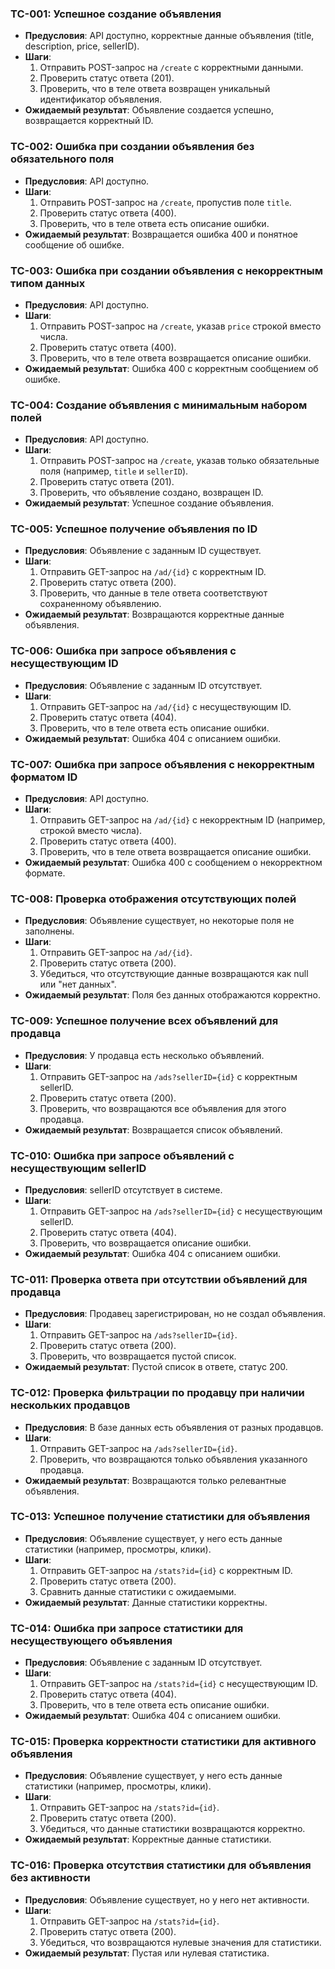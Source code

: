 ### TC-001: Успешное создание объявления
- **Предусловия**: API доступно, корректные данные объявления (title, description, price, sellerID).
- **Шаги**:
  1. Отправить POST-запрос на `/create` с корректными данными.
  2. Проверить статус ответа (201).
  3. Проверить, что в теле ответа возвращен уникальный идентификатор объявления.
- **Ожидаемый результат**: Объявление создается успешно, возвращается корректный ID.

### TC-002: Ошибка при создании объявления без обязательного поля
- **Предусловия**: API доступно.
- **Шаги**:
  1. Отправить POST-запрос на `/create`, пропустив поле `title`.
  2. Проверить статус ответа (400).
  3. Проверить, что в теле ответа есть описание ошибки.
- **Ожидаемый результат**: Возвращается ошибка 400 и понятное сообщение об ошибке.

### TC-003: Ошибка при создании объявления с некорректным типом данных
- **Предусловия**: API доступно.
- **Шаги**:
  1. Отправить POST-запрос на `/create`, указав `price` строкой вместо числа.
  2. Проверить статус ответа (400).
  3. Проверить, что в теле ответа возвращается описание ошибки.
- **Ожидаемый результат**: Ошибка 400 с корректным сообщением об ошибке.

### TC-004: Создание объявления с минимальным набором полей
- **Предусловия**: API доступно.
- **Шаги**:
  1. Отправить POST-запрос на `/create`, указав только обязательные поля (например, `title` и `sellerID`).
  2. Проверить статус ответа (201).
  3. Проверить, что объявление создано, возвращен ID.
- **Ожидаемый результат**: Успешное создание объявления.

### TC-005: Успешное получение объявления по ID
- **Предусловия**: Объявление с заданным ID существует.
- **Шаги**:
  1. Отправить GET-запрос на `/ad/{id}` с корректным ID.
  2. Проверить статус ответа (200).
  3. Проверить, что данные в теле ответа соответствуют сохраненному объявлению.
- **Ожидаемый результат**: Возвращаются корректные данные объявления.

### TC-006: Ошибка при запросе объявления с несуществующим ID
- **Предусловия**: Объявление с заданным ID отсутствует.
- **Шаги**:
  1. Отправить GET-запрос на `/ad/{id}` с несуществующим ID.
  2. Проверить статус ответа (404).
  3. Проверить, что в теле ответа есть описание ошибки.
- **Ожидаемый результат**: Ошибка 404 с описанием ошибки.

### TC-007: Ошибка при запросе объявления с некорректным форматом ID
- **Предусловия**: API доступно.
- **Шаги**:
  1. Отправить GET-запрос на `/ad/{id}` с некорректным ID (например, строкой вместо числа).
  2. Проверить статус ответа (400).
  3. Проверить, что в теле ответа возвращается описание ошибки.
- **Ожидаемый результат**: Ошибка 400 с сообщением о некорректном формате.

### TC-008: Проверка отображения отсутствующих полей
- **Предусловия**: Объявление существует, но некоторые поля не заполнены.
- **Шаги**:
  1. Отправить GET-запрос на `/ad/{id}`.
  2. Проверить статус ответа (200).
  3. Убедиться, что отсутствующие данные возвращаются как null или "нет данных".
- **Ожидаемый результат**: Поля без данных отображаются корректно.

### TC-009: Успешное получение всех объявлений для продавца
- **Предусловия**: У продавца есть несколько объявлений.
- **Шаги**:
  1. Отправить GET-запрос на `/ads?sellerID={id}` с корректным sellerID.
  2. Проверить статус ответа (200).
  3. Проверить, что возвращаются все объявления для этого продавца.
- **Ожидаемый результат**: Возвращается список объявлений.

### TC-010: Ошибка при запросе объявлений с несуществующим sellerID
- **Предусловия**: sellerID отсутствует в системе.
- **Шаги**:
  1. Отправить GET-запрос на `/ads?sellerID={id}` с несуществующим sellerID.
  2. Проверить статус ответа (404).
  3. Проверить, что возвращается описание ошибки.
- **Ожидаемый результат**: Ошибка 404 с описанием ошибки.

### TC-011: Проверка ответа при отсутствии объявлений для продавца
- **Предусловия**: Продавец зарегистрирован, но не создал объявления.
- **Шаги**:
  1. Отправить GET-запрос на `/ads?sellerID={id}`.
  2. Проверить статус ответа (200).
  3. Проверить, что возвращается пустой список.
- **Ожидаемый результат**: Пустой список в ответе, статус 200.

### TC-012: Проверка фильтрации по продавцу при наличии нескольких продавцов
- **Предусловия**: В базе данных есть объявления от разных продавцов.
- **Шаги**:
  1. Отправить GET-запрос на `/ads?sellerID={id}`.
  2. Проверить, что возвращаются только объявления указанного продавца.
- **Ожидаемый результат**: Возвращаются только релевантные объявления.

### TC-013: Успешное получение статистики для объявления
- **Предусловия**: Объявление существует, у него есть данные статистики (например, просмотры, клики).
- **Шаги**:
  1. Отправить GET-запрос на `/stats?id={id}` с корректным ID.
  2. Проверить статус ответа (200).
  3. Сравнить данные статистики с ожидаемыми.
- **Ожидаемый результат**: Данные статистики корректны.

### TC-014: Ошибка при запросе статистики для несуществующего объявления
- **Предусловия**: Объявление с заданным ID отсутствует.
- **Шаги**:
  1. Отправить GET-запрос на `/stats?id={id}` с несуществующим ID.
  2. Проверить статус ответа (404).
  3. Проверить, что в теле ответа есть описание ошибки.
- **Ожидаемый результат**: Ошибка 404 с описанием ошибки.

### TC-015: Проверка корректности статистики для активного объявления
- **Предусловия**: Объявление существует, у него есть данные статистики (например, просмотры, клики).
- **Шаги**:
  1. Отправить GET-запрос на `/stats?id={id}`.
  2. Проверить статус ответа (200).
  3. Убедиться, что данные статистики возвращаются корректно.
- **Ожидаемый результат**: Корректные данные статистики.

### TC-016: Проверка отсутствия статистики для объявления без активности
- **Предусловия**: Объявление существует, но у него нет активности.
- **Шаги**:
  1. Отправить GET-запрос на `/stats?id={id}`.
  2. Проверить статус ответа (200).
  3. Убедиться, что возвращаются нулевые значения для статистики.
- **Ожидаемый результат**: Пустая или нулевая статистика.

